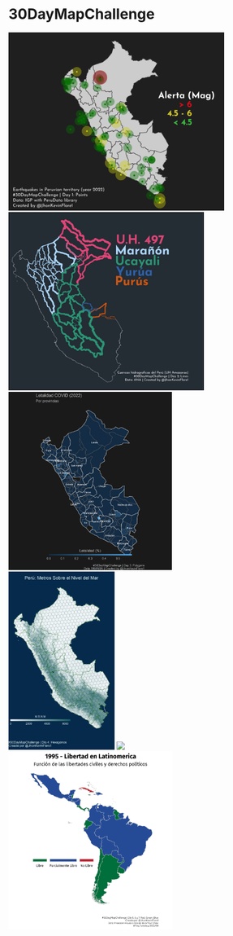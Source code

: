 
# 30DayMapChallenge

<p float="middle">
<a href="https://raw.githubusercontent.com/TJhon/30DayMapChallenge/main/plots/day1.png"><img src="plots/day1.png" height="350"/><a />
<a href="https://raw.githubusercontent.com/TJhon/30DayMapChallenge/main/plots/day2.png"><img src="plots/day2.png" height="350"/><a />
<a href="https://raw.githubusercontent.com/TJhon/30DayMapChallenge/main/plots/day3.png"><img src="plots/day3.png" height="350"/><a />
<a href="https://raw.githubusercontent.com/TJhon/30DayMapChallenge/main/plots/day4.png"><img src="plots/day4.png" height="350"/><a />
<a href="https://raw.githubusercontent.com/TJhon/30DayMapChallenge/main/plots/day5.png"><img src="plots/day5.png" height="350"/><a />
<a href="https://raw.githubusercontent.com/TJhon/30DayMapChallenge/main/plots/day6-8.gif"><img src="plots/day6-8.gif" height="350"/><a />
</p>
